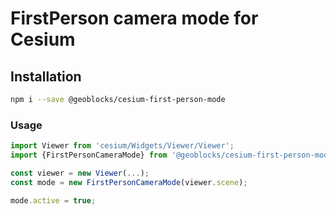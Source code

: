 # FirstPerson camera mode for Cesium

## Installation

```bash
npm i --save @geoblocks/cesium-first-person-mode
```

### Usage

```js
import Viewer from 'cesium/Widgets/Viewer/Viewer';
import {FirstPersonCameraMode} from '@geoblocks/cesium-first-person-mode';

const viewer = new Viewer(...);
const mode = new FirstPersonCameraMode(viewer.scene);

mode.active = true;
```
